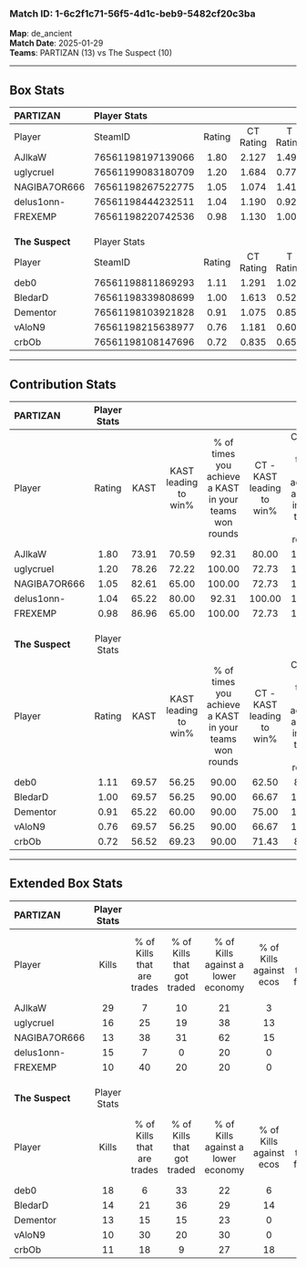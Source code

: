 ### Match ID: 1-6c2f1c71-56f5-4d1c-beb9-5482cf20c3ba  
**Map**: de_ancient  
**Match Date**: 2025-01-29  
**Teams**: PARTIZAN (13) vs The Suspect (10)  

---  

## Box Stats  

| **PARTIZAN**    | Player Stats      |        |           |          |       |       |       |         |        |      |     |
| :- | :- | :-: | :-: | :-: | :-: | :-: | :-: | :-: | :-: | :-: | :-: |
| Player          | SteamID           | Rating | CT Rating | T Rating | KAST  |  ADR  | Kills | Assists | Deaths | K/D  | HS% |
| AJlkaW          | 76561198197139066 |  1.80  |   2.127   |  1.495   | 73.91 | 129.9 |  29   |    4    |   14   | 2.07 | 62  |
| uglycrueI       | 76561199083180709 |  1.20  |   1.684   |  0.773   | 78.26 | 65.6  |  16   |    3    |   11   | 1.45 | 50  |
| NAGIBA7OR666    | 76561198267522775 |  1.05  |   1.074   |  1.419   | 82.61 | 60.9  |  13   |    5    |   14   | 0.93 | 61  |
| delus1onn-      | 76561198444232511 |  1.04  |   1.190   |  0.921   | 65.22 | 70.3  |  15   |    3    |   13   | 1.15 |  6  |
| FREXEMP         | 76561198220742536 |  0.98  |   1.130   |  1.008   | 86.96 | 61.6  |  10   |    8    |   14   | 0.71 | 80  |
|                 |                   |        |           |          |       |       |       |         |        |      |     |
|                 |                   |        |           |          |       |       |       |         |        |      |     |
|                 |                   |        |           |          |       |       |       |         |        |      |     |
| **The Suspect** | Player Stats      |        |           |          |       |       |       |         |        |      |     |
| Player          | SteamID           | Rating | CT Rating | T Rating | KAST  |  ADR  | Kills | Assists | Deaths | K/D  | HS% |
| deb0            | 76561198811869293 |  1.11  |   1.291   |  1.029   | 69.57 | 78.8  |  18   |    6    |   18   | 1.00 | 61  |
| BledarD         | 76561198339808699 |  1.00  |   1.613   |  0.527   | 69.57 | 76.2  |  14   |    7    |   16   | 0.88 | 71  |
| Dementor        | 76561198103921828 |  0.91  |   1.075   |  0.855   | 65.22 | 78.6  |  13   |    7    |   17   | 0.76 | 53  |
| vAloN9          | 76561198215638977 |  0.76  |   1.181   |  0.602   | 69.57 | 51.4  |  10   |    5    |   16   | 0.63 | 30  |
| crbOb           | 76561198108147696 |  0.72  |   0.835   |  0.659   | 56.52 | 54.7  |  11   |    6    |   16   | 0.69 | 54  |
---  

## Contribution Stats  

| **PARTIZAN**    | Player Stats |       |                      |                                                        |                           |                                                             |                          |                                                            |
| :- | :-: | :-: | :-: | :-: | :-: | :-: | :-: | :-: |
| Player          |    Rating    | KAST  | KAST leading to win% | % of times you achieve a KAST in your teams won rounds | CT - KAST leading to win% | CT - % of times you achieve a KAST in your teams won rounds | T - KAST leading to win% | T - % of times you achieve a KAST in your teams won rounds |
| AJlkaW          |     1.80     | 73.91 |        70.59         |                         92.31                          |           80.00           |                           100.00                            |          57.14           |                           80.00                            |
| uglycrueI       |     1.20     | 78.26 |        72.22         |                         100.00                         |           72.73           |                           100.00                            |          71.43           |                           100.00                           |
| NAGIBA7OR666    |     1.05     | 82.61 |        65.00         |                         100.00                         |           72.73           |                           100.00                            |          55.56           |                           100.00                           |
| delus1onn-      |     1.04     | 65.22 |        80.00         |                         92.31                          |          100.00           |                           100.00                            |          57.14           |                           80.00                            |
| FREXEMP         |     0.98     | 86.96 |        65.00         |                         100.00                         |           72.73           |                           100.00                            |          55.56           |                           100.00                           |
|                 |              |       |                      |                                                        |                           |                                                             |                          |                                                            |
|                 |              |       |                      |                                                        |                           |                                                             |                          |                                                            |
|                 |              |       |                      |                                                        |                           |                                                             |                          |                                                            |
| **The Suspect** | Player Stats |       |                      |                                                        |                           |                                                             |                          |                                                            |
| Player          |    Rating    | KAST  | KAST leading to win% | % of times you achieve a KAST in your teams won rounds | CT - KAST leading to win% | CT - % of times you achieve a KAST in your teams won rounds | T - KAST leading to win% | T - % of times you achieve a KAST in your teams won rounds |
| deb0            |     1.11     | 69.57 |        56.25         |                         90.00                          |           62.50           |                            83.33                            |          50.00           |                           100.00                           |
| BledarD         |     1.00     | 69.57 |        56.25         |                         90.00                          |           66.67           |                           100.00                            |          42.86           |                           75.00                            |
| Dementor        |     0.91     | 65.22 |        60.00         |                         90.00                          |           75.00           |                           100.00                            |          42.86           |                           75.00                            |
| vAloN9          |     0.76     | 69.57 |        56.25         |                         90.00                          |           66.67           |                           100.00                            |          42.86           |                           75.00                            |
| crbOb           |     0.72     | 56.52 |        69.23         |                         90.00                          |           71.43           |                            83.33                            |          66.67           |                           100.00                           |
---  

## Extended Box Stats  

| **PARTIZAN**    | Player Stats |                            |                            |                                    |                         |                              |                                 |        |                             |                                     |                          |                               |                            |
| :- | :-: | :-: | :-: | :-: | :-: | :-: | :-: | :-: | :-: | :-: | :-: | :-: | :-: |
| Player          |    Kills     | % of Kills that are trades | % of Kills that got traded | % of Kills against a lower economy | % of Kills against ecos | % of Kills that are flawless | % of Kills that are close duels | Deaths | % of Deaths that get traded | % of Deaths against a lower economy | % of Deaths against ecos | % of Deaths that are flawless | % of Deaths that are close |
| AJlkaW          |      29      |             7              |             10             |                 21                 |            3            |              62              |                3                |   14   |              7              |                 21                  |            7             |              71               |             7              |
| uglycrueI       |      16      |             25             |             19             |                 38                 |           13            |              50              |                0                |   11   |             18              |                 27                  |            0             |              73               |             0              |
| NAGIBA7OR666    |      13      |             38             |             31             |                 62                 |           15            |              31              |               15                |   14   |             50              |                 14                  |            0             |              64               |             0              |
| delus1onn-      |      15      |             7              |             0              |                 20                 |            0            |              60              |                0                |   13   |              8              |                 23                  |            0             |              100              |             0              |
| FREXEMP         |      10      |             40             |             20             |                 20                 |            0            |              50              |                0                |   14   |             36              |                 29                  |            0             |              64               |             7              |
|                 |              |                            |                            |                                    |                         |                              |                                 |        |                             |                                     |                          |                               |                            |
|                 |              |                            |                            |                                    |                         |                              |                                 |        |                             |                                     |                          |                               |                            |
|                 |              |                            |                            |                                    |                         |                              |                                 |        |                             |                                     |                          |                               |                            |
| **The Suspect** | Player Stats |                            |                            |                                    |                         |                              |                                 |        |                             |                                     |                          |                               |                            |
| Player          |    Kills     | % of Kills that are trades | % of Kills that got traded | % of Kills against a lower economy | % of Kills against ecos | % of Kills that are flawless | % of Kills that are close duels | Deaths | % of Deaths that get traded | % of Deaths against a lower economy | % of Deaths against ecos | % of Deaths that are flawless | % of Deaths that are close |
| deb0            |      18      |             6              |             33             |                 22                 |            6            |              67              |                0                |   18   |             11              |                 17                  |            6             |              67               |             0              |
| BledarD         |      14      |             21             |             36             |                 29                 |           14            |              71              |                7                |   16   |             13              |                  6                  |            0             |              63               |             0              |
| Dementor        |      13      |             15             |             15             |                 23                 |            0            |              85              |                0                |   17   |             12              |                  6                  |            0             |              41               |             12             |
| vAloN9          |      10      |             30             |             20             |                 30                 |            0            |              70              |                0                |   16   |             31              |                  0                  |            0             |              38               |             6              |
| crbOb           |      11      |             18             |             9              |                 27                 |           18            |              73              |                9                |   16   |              6              |                  6                  |            0             |              56               |             0              |
